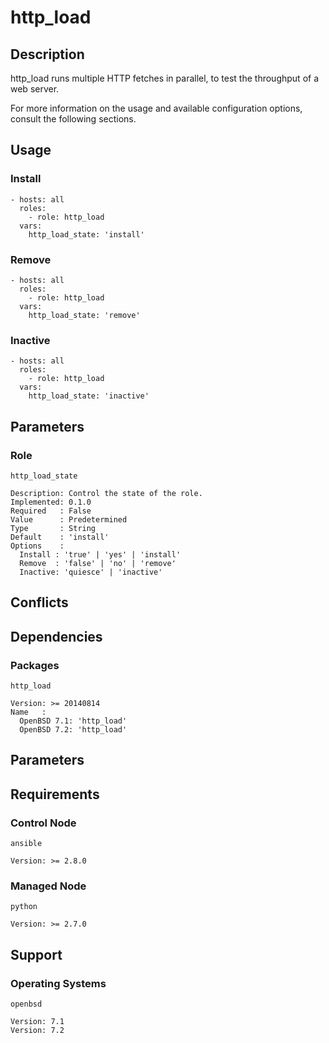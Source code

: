# http_load

## Description

http_load runs multiple HTTP fetches in parallel, to test the throughput
of a web server.

For more information on the usage and available configuration options,
consult the following sections.

## Usage

### Install

```
- hosts: all
  roles:
    - role: http_load
  vars:
    http_load_state: 'install'
```

### Remove

```
- hosts: all
  roles:
    - role: http_load
  vars:
    http_load_state: 'remove'
```

### Inactive

```
- hosts: all
  roles:
    - role: http_load
  vars:
    http_load_state: 'inactive'
```

## Parameters

### Role

`http_load_state`

    Description: Control the state of the role.
    Implemented: 0.1.0
    Required   : False
    Value      : Predetermined
    Type       : String
    Default    : 'install'
    Options    :
      Install : 'true' | 'yes' | 'install'
      Remove  : 'false' | 'no' | 'remove'
      Inactive: 'quiesce' | 'inactive'

## Conflicts

## Dependencies

### Packages

`http_load`

    Version: >= 20140814
    Name   :
      OpenBSD 7.1: 'http_load'
      OpenBSD 7.2: 'http_load'

## Parameters

## Requirements

### Control Node

`ansible`

    Version: >= 2.8.0

### Managed Node

`python`

    Version: >= 2.7.0

## Support

### Operating Systems

`openbsd`

    Version: 7.1
    Version: 7.2
